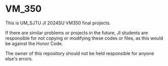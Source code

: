 # VM_350
This is UM_SJTU JI 2024SU VM350 final projects. 

If there are similar problems or projects in the future, JI students are responsible for not copying or modifying these codes or files, as this would be against the Honor Code.

The owner of this repository should not be held responsible for anyone else's errors.
